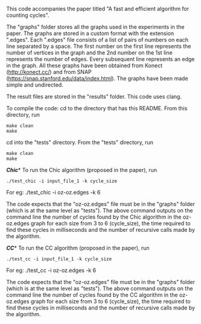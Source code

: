 This code accompanies the paper titled "A fast and efficient algorithm for counting cycles". 

The "graphs" folder stores all the graphs used in the experiments in the paper. The graphs are stored in a custom format with the extension ".edges". Each ".edges" file consists of a list of pairs of numbers on each line separated by a space. The first number on the first line represents the number of vertices in the graph and the 2nd number on the 1st line represents the number of edges. Every subsequent line represents an edge in the graph. All these graphs have been obtained from Konect (http://konect.cc/) and from SNAP (https://snap.stanford.edu/data/index.html). The graphs have been made simple and undirected.

The result files are stored in the "results" folder. This code uses clang.

To compile the code:
cd to the directory that has this README.
From this directory, run 

	make clean
	make

cd into the "tests" directory.
From the "tests" directory, run

	make clean
	make

*********Chic**********
To run the Chic algorithm (proposed in the paper), run

	./test_chic -i input_file_1 -k cycle_size 

For eg:
	./test_chic -i oz-oz.edges -k 6

The code expects that the "oz-oz.edges" file must be in the "graphs" folder (which is at the same level as "tests").
The above command outputs on the command line the number of cycles found by the Chic algorithm in the oz-oz.edges graph for each size from 3 to 6 (cycle_size), the time required to find these cycles in milliseconds and the number of recursive calls made by the algorithm.


*********CC**********
To run the CC algorithm (proposed in the paper), run

	./test_cc -i input_file_1 -k cycle_size 

For eg:
	./test_cc -i oz-oz.edges -k 6

The code expects that the "oz-oz.edges" file must be in the "graphs" folder (which is at the same level as "tests").
The above command outputs on the command line the number of cycles found by the CC algorithm in the oz-oz.edges graph for each size from 3 to 6 (cycle_size), the time required to find these cycles in milliseconds and the number of recursive calls made by the algorithm.



